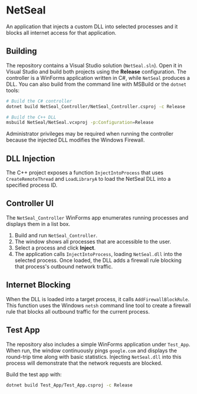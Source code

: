 # NetSeal
An application that injects a custom DLL into selected processes and it blocks all internet access for that application.

## Building
The repository contains a Visual Studio solution (`NetSeal.sln`). Open it in
Visual Studio and build both projects using the **Release** configuration. The
controller is a WinForms application written in C#, while `NetSeal` produces a
DLL. You can also build from the command line with MSBuild or the `dotnet`
tools:

```bash
# Build the C# controller
dotnet build NetSeal_Controller/NetSeal_Controller.csproj -c Release

# Build the C++ DLL
msbuild NetSeal/NetSeal.vcxproj -p:Configuration=Release
```

Administrator privileges may be required when running the controller because
the injected DLL modifies the Windows Firewall.

## DLL Injection
The C++ project exposes a function `InjectIntoProcess` that uses
`CreateRemoteThread` and `LoadLibraryA` to load the NetSeal DLL into a
specified process ID.

## Controller UI
The `NetSeal_Controller` WinForms app enumerates running processes and displays
them in a list box.

1. Build and run `NetSeal_Controller`.
2. The window shows all processes that are accessible to the user.
3. Select a process and click **Inject**.
4. The application calls `InjectIntoProcess`, loading `NetSeal.dll` into the
   selected process. Once loaded, the DLL adds a firewall rule blocking that
   process's outbound network traffic.

## Internet Blocking
When the DLL is loaded into a target process, it calls `AddFirewallBlockRule`.
This function uses the Windows `netsh` command line tool to create a firewall
rule that blocks all outbound traffic for the current process.

## Test App

The repository also includes a simple WinForms application under `Test_App`.
When run, the window continuously pings `google.com` and displays the round-trip
time along with basic statistics. Injecting `NetSeal.dll` into this process will
demonstrate that the network requests are blocked.

Build the test app with:

```bash
dotnet build Test_App/Test_App.csproj -c Release
```
